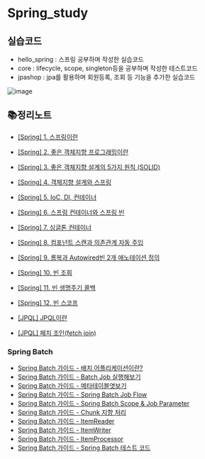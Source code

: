 # Spring_study

## 실습코드
- hello_spring : 스프링 공부하며 작성한 실습코드
- core : lifecycle, scope, singleton등을 공부하며 작성한 테스트코드
- jpashop : jpa를 활용하며 회원등록, 조회 등 기능을 추가한 실습코드

![image](https://user-images.githubusercontent.com/73850629/150101641-fe1f8f8f-a40f-4887-85e0-4af72543dd7a.png)


## 📚정리노트

- [ [Spring] 1. 스프링이란 ](https://github.com/sebin1213/Spring_study/blob/main/spring_정리/[Spring]%201.%20스프링이란.md)
- [[Spring] 2. 좋은 객체지향 프로그래밍이란](https://github.com/sebin1213/Spring_study/blob/main/spring_정리/[Spring]%202.%20좋은%20객체지향%20프로그래밍이란.md)
- [[Spring] 3. 좋은 객체지향 설계의 5가지 원칙 (SOLID)](https://github.com/sebin1213/Spring_study/blob/main/spring_%EC%A0%95%EB%A6%AC/%5BSpring%5D%203.%20%EC%A2%8B%EC%9D%80%20%EA%B0%9D%EC%B2%B4%EC%A7%80%ED%96%A5%20%EC%84%A4%EA%B3%84%EC%9D%98%205%EA%B0%80%EC%A7%80%20%EC%9B%90%EC%B9%99%20(SOLID).md)
- [[Spring] 4. 객체지향 설계와 스프링](https://github.com/sebin1213/Spring_study/blob/main/spring_%EC%A0%95%EB%A6%AC/%5BSpring%5D%204.%20%EA%B0%9D%EC%B2%B4%EC%A7%80%ED%96%A5%20%EC%84%A4%EA%B3%84%EC%99%80%20%EC%8A%A4%ED%94%84%EB%A7%81.md)
- [[Spring] 5. IoC, DI, 컨테이너](https://github.com/sebin1213/Spring_study/blob/main/spring_%EC%A0%95%EB%A6%AC/%5BSpring%5D%205.%20IoC%2C%20DI%2C%20%EC%BB%A8%ED%85%8C%EC%9D%B4%EB%84%88.md)
- [[Spring] 6. 스프링 컨테이너와 스프링 빈](https://github.com/sebin1213/Spring_study/blob/main/spring_%EC%A0%95%EB%A6%AC/%5BSpring%5D%206.%20%EC%8A%A4%ED%94%84%EB%A7%81%20%EC%BB%A8%ED%85%8C%EC%9D%B4%EB%84%88%EC%99%80%20%EC%8A%A4%ED%94%84%EB%A7%81%20%EB%B9%88.md)
- [[Spring] 7. 싱글톤 컨테이너](https://github.com/sebin1213/Spring_study/blob/main/spring_%EC%A0%95%EB%A6%AC/%5BSpring%5D%207.%20%EC%8B%B1%EA%B8%80%ED%86%A4%20%EC%BB%A8%ED%85%8C%EC%9D%B4%EB%84%88.md)
- [[Spring] 8. 컴포넌트 스캔과 의존관계 자동 주입](https://github.com/sebin1213/Spring_study/blob/main/spring_%EC%A0%95%EB%A6%AC/%5BSpring%5D%208.%20%EC%BB%B4%ED%8F%AC%EB%84%8C%ED%8A%B8%20%EC%8A%A4%EC%BA%94%EA%B3%BC%20%EC%9D%98%EC%A1%B4%EA%B4%80%EA%B3%84%20%EC%9E%90%EB%8F%99%20%EC%A3%BC%EC%9E%85.md)
- [[Spring] 9. 롬복과 Autowired빈 2개 애노테이션 정의](https://github.com/sebin1213/Spring_study/blob/main/spring_%EC%A0%95%EB%A6%AC/%5BSpring%5D%209.%20%EB%A1%AC%EB%B3%B5%EA%B3%BC%20Autowired%EB%B9%88%202%EA%B0%9C%20%EC%95%A0%EB%85%B8%ED%85%8C%EC%9D%B4%EC%85%98%20%EC%A0%95%EC%9D%98.md)
- [[Spring] 10. 빈 조회](https://github.com/sebin1213/Spring_study/blob/main/spring_%EC%A0%95%EB%A6%AC/%5BSpring%5D%2010.%20%EB%B9%88%20%EC%A1%B0%ED%9A%8C.md)
- [[Spring] 11. 빈 생명주기 콜백](https://github.com/sebin1213/Spring_study/blob/main/spring_%EC%A0%95%EB%A6%AC/%5BSpring%5D%2011.%20%EB%B9%88%20%EC%83%9D%EB%AA%85%EC%A3%BC%EA%B8%B0%20%EC%BD%9C%EB%B0%B1.md)
- [[Spring] 12. 빈 스코프](https://github.com/sebin1213/Spring_study/blob/main/spring_%EC%A0%95%EB%A6%AC/%5BSpring%5D%2012.%20%EB%B9%88%20%EC%8A%A4%EC%BD%94%ED%94%84.md)


- [[JPQL] JPQL이란](https://github.com/sebin1213/Spring_study/blob/main/%ED%95%84%EA%B8%B0/JPQL.md)
- [[JPQL] 페치 조인(fetch join)](https://github.com/sebin1213/Spring_study/blob/main/%ED%95%84%EA%B8%B0/%ED%8E%98%EC%B9%98%20%EC%A1%B0%EC%9D%B8(fetch%20join).md)



### Spring Batch

- [Spring Batch 가이드 - 배치 어플리케이션이란?](https://jojoldu.tistory.com/324)
- [Spring Batch 가이드 - Batch Job 실행해보기](https://jojoldu.tistory.com/325)
- [Spring Batch 가이드 - 메타테이블엿보기](https://jojoldu.tistory.com/326)
- [Spring Batch 가이드 - Spring Batch Job Flow](https://jojoldu.tistory.com/328)
- [Spring Batch 가이드 - Spring Batch Scope & Job Parameter](https://jojoldu.tistory.com/330)
- [Spring Batch 가이드 - Chunk 지향 처리](https://jojoldu.tistory.com/331)
- [Spring Batch 가이드 - ItemReader](https://jojoldu.tistory.com/336)
- [Spring Batch 가이드 - ItemWriter](https://jojoldu.tistory.com/339)
- [Spring Batch 가이드 - ItemProcessor](https://jojoldu.tistory.com/347)
- [Spring Batch 가이드 - Spring Batch 테스트 코드](https://jojoldu.tistory.com/455)

